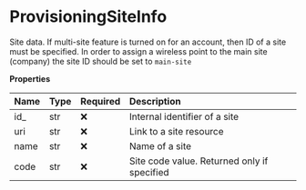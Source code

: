 # ProvisioningSiteInfo

Site data. If multi-site feature is turned on for an account, then ID of a site must be specified. In order to assign a wireless point to the main site (company) the site ID should be set to `main-site`

**Properties**

| Name | Type | Required | Description                                 |
| :--- | :--- | :------- | :------------------------------------------ |
| id\_ | str  | ❌       | Internal identifier of a site               |
| uri  | str  | ❌       | Link to a site resource                     |
| name | str  | ❌       | Name of a site                              |
| code | str  | ❌       | Site code value. Returned only if specified |

<!-- This file was generated by liblab | https://liblab.com/ -->
